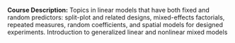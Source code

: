 **Course Description:** Topics in linear models that have both fixed and random predictors: split-plot and related designs, mixed-effects factorials, repeated measures, random coefficients, and spatial models for designed experiments. Introduction to generalized linear and nonlinear mixed models